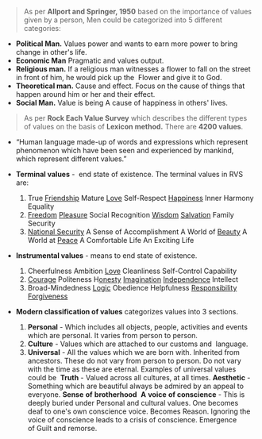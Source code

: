 > As per **Allport and Springer, 1950** based on the importance of values given by a person, Men could be categorized into 5 different categories:
- **Political Man.**
	Values power and wants to earn more power to bring change in other's life.
- **Economic Man**
	Pragmatic and values output.
- **Religious man.**
	If a religious man witnesses a flower to fall on the street in front of him, he would pick up the 
	Flower and give it to God. 
- **Theoretical man.**
	Cause and effect.
	Focus on the cause of things that happen around him or her and their effect.
- **Social Man.**
	Value is being A cause of happiness in others' lives.

> As per **Rock Each Value Survey** which describes the different types of values on the basis of **Lexicon method.** There are **4200 values**.

- “Human language made-up of words and expressions which represent phenomenon which have been seen and experienced by mankind, which represent different values.”

- **Terminal values** -  end state of existence.
	The terminal values in RVS are:
	1. True [Friendship](https://en.wikipedia.org/wiki/Friendship) Mature [Love](https://en.wikipedia.org/wiki/Love) Self-Respect [Happiness](https://en.wikipedia.org/wiki/Happiness) Inner Harmony Equality
	2. [Freedom](https://en.wikipedia.org/wiki/Freedom) [Pleasure](https://en.wikipedia.org/wiki/Pleasure) Social Recognition [Wisdom](https://en.wikipedia.org/wiki/Wisdom) [Salvation](https://en.wikipedia.org/wiki/Salvation) Family Security
	3. [National Security](https://en.wikipedia.org/wiki/National_Security) A Sense of Accomplishment A World of [Beauty](https://en.wikipedia.org/wiki/Beauty) A World at [Peace](https://en.wikipedia.org/wiki/World_Peace) A Comfortable Life An Exciting Life

- **Instrumental values** - means to end state of existence.
	1. Cheerfulness Ambition [Love](https://en.wikipedia.org/wiki/Love) Cleanliness Self-Control Capability
	2. [Courage](https://en.wikipedia.org/wiki/Courage) Politeness H[onesty](https://en.wikipedia.org/wiki/Honesty) [Imagination](https://en.wikipedia.org/wiki/Imagination) [Independence](https://en.wikipedia.org/wiki/Independence) Intellect
	3. Broad-Mindedness [Logic](https://en.wikipedia.org/wiki/Logic) Obedience Helpfulness [Responsibility](https://en.wikipedia.org/wiki/Personal_responsibility) [Forgiveness](https://en.wikipedia.org/wiki/Forgiveness)

- **Modern classification of values** categorizes values into 3 sections.
	1.  **Personal** - Which includes all objects, people, activities and events which are personal.
		It varies from person to person. 
	2. **Culture** - Values which are attached to our customs and  language.
	3. **Universal** - All the values which we are born with.
		Inherited from ancestors.
		These do not vary from person to person.
		Do not vary with the time as these are eternal.
		Examples of universal values could be 
		**Truth** - Valued across all cultures, at all times.
		**Aesthetic** - Something which are beautiful always be admired by an appeal to everyone.
		**Sense** **of** **brotherhood** 
		**A** **voice** **of conscience** - This is deeply buried under Personal and cultural values.
			One becomes deaf to one's own conscience voice. 
			Becomes Reason. 
			Ignoring the voice of conscience leads to a crisis of conscience. Emergence of Guilt and remorse.